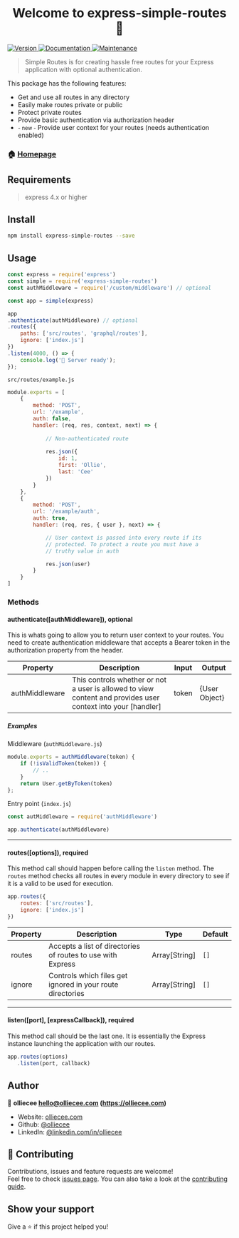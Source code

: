 <h1 align="center">Welcome to express-simple-routes 👋</h1>
<p>
  <a href="https://www.npmjs.com/package/express-simple-routes" target="_blank">
    <img alt="Version" src="https://img.shields.io/npm/v/express-simple-routes.svg">
  </a>
  <a href="https://github.com/olliecee/express-simple-routes#readme" target="_blank">
    <img alt="Documentation" src="https://img.shields.io/badge/documentation-yes-brightgreen.svg" />
  </a>
  <a href="https://github.com/olliecee/express-simple-routes/graphs/commit-activity" target="_blank">
    <img alt="Maintenance" src="https://img.shields.io/badge/Maintained%3F-yes-green.svg" />
  </a>
</p>

> Simple Routes is for creating hassle free routes for your Express application with optional authentication. 

This package has the following features:
<ul>
    <li>Get and use all routes in any directory</li>
    <li>Easily make routes private or public</li>
    <li>Protect private routes</li>
    <li>Provide basic authentication via authorization header</li>
    <li><small>- new -</small> Provide user context for your routes (needs authentication enabled)</li>
</ul>

### 🏠 [Homepage](https://github.com/olliecee/express-simple-routes#readme)

## Requirements
> express 4.x or higher

## Install

```sh
npm install express-simple-routes --save
```

## Usage

```javascript
const express = require('express')
const simple = require('express-simple-routes')
const authMiddleware = require('/custom/middleware') // optional

const app = simple(express)

app
.authenticate(authMiddleware) // optional
.routes({
    paths: ['src/routes', 'graphql/routes'],
    ignore: ['index.js']
})
.listen(4000, () => {
    console.log('🚀 Server ready');
});
```

`src/routes/example.js`
```javascript
module.exports = [
    {
        method: 'POST',
        url: '/example',
        auth: false,
        handler: (req, res, context, next) => {
            
            // Non-authenticated route
            
            res.json({
                id: 1,
                first: 'Ollie',
                last: 'Cee'
            })
        }
    },
    {
        method: 'POST',
        url: '/example/auth',
        auth: true,
        handler: (req, res, { user }, next) => {

            // User context is passed into every route if its 
            // protected. To protect a route you must have a 
            // truthy value in auth

            res.json(user)
        }
    }
]
```

### Methods
#### authenticate([authMiddleware]), optional
This is whats going to allow you to return user context to your routes. You need to create authentication middleware 
that accepts a Bearer token in the authorization property from the header. 

| Property | Description | Input | Output |
| --- | --- | --- | --- |
| authMiddleware | This controls whether or not a user is allowed to view content and provides user context into your [handler] | token | {User Object} |

##### Examples
Middleware (`authMiddleware.js`)
```javascript
module.exports = authMiddleware(token) {
    if (!isValidToken(token)) {
        // ..
    }
    return User.getByToken(token)
};
```
Entry point (`index.js`)
```javascript
const autMiddleware = require('authMiddleware')

app.authenticate(authMiddleware)
```
***
#### routes([options]), required
This method call should happen before calling the `listen` method. The `routes` method checks all routes in every module in every directory to see if it is a valid to be used for execution.

```javascript
app.routes({
    routes: ['src/routes'],
    ignore: ['index.js']
})
```

| Property | Description | Type | Default |
| --- | --- | --- | --- |
| routes | Accepts a list of directories of routes to use with Express | Array[String] | `[]` |
| ignore | Controls which files get ignored in your route directories | Array[String] | `[]`

***
#### listen([port], [expressCallback]), required
This method call should be the last one. It is essentially the Express instance launching the application with our routes.
```javascript
app.routes(options)
   .listen(port, callback)
```

## Author

👤 **olliecee <hello@olliecee.com> (https://olliecee.com)**

* Website: [olliecee.com](https://olliecee.com)
* Github: [@olliecee](https://github.com/olliecee)
* LinkedIn: [@linkedin.com\/in\/olliecee](https://linkedin.com/in/linkedin.com\/in\/olliecee)

## 🤝 Contributing

Contributions, issues and feature requests are welcome!<br />Feel free to check [issues page](https://github.com/olliecee/express-simple-routes/issues). You can also take a look at the [contributing guide](https://github.com/olliecee/express-simple-routes/blob/master/CONTRIBUTING.md).

## Show your support

Give a ⭐️ if this project helped you!
